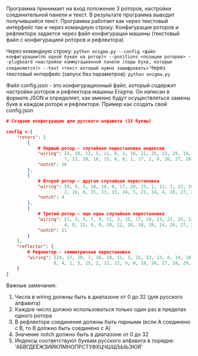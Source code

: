  Программа принимает на вход положение 3 роторов, настройки соединительной панели и текст. В результате программа выводит получившийся текст. Программа работает как через текстовый интерфейс так и через командную строку. Конфигурация роторов и рефлектора задается через файл конфигурации машины (текстовый файл с конфигурацией роторов и рефлектора) 

Через командную строку:
```python enigma.py --config <файл конфигурации(по одной букве на ротор)> --positions <позиции роторов> --plugboard <настройки коммутационной панели (пары букв, которые соединяются)> --text <текст который нужно зашифровать>```
Через текстовый интерфейс (запуск без параметров):
```python enigma.py```

Файл config.json - это конфигурационный файл, который содержит настройки роторов и рефлектора машины Enigma. Он написан в формате JSON и определяет, как именно будут осуществляться замены букв в каждом роторе и рефлекторе.
Пример как создать свой config.json
```json
# Создаем конфигурацию для русского алфавита (33 буквы)

config = {
    "rotors": [
        {
            # Первый ротор - случайная перестановка индексов
            "wiring": [4, 10, 12, 5, 11, 6, 3, 16, 21, 25, 13, 19, 14, 22, 24, 
                      7, 23, 20, 18, 15, 0, 8, 1, 17, 2, 9, 26, 27, 28, 29, 30, 31, 32],
            "notch": 16
        },
        {
            # Второй ротор - другая случайная перестановка
            "wiring": [0, 9, 3, 10, 18, 8, 17, 20, 23, 1, 11, 7, 22, 19, 12, 
                      2, 16, 6, 25, 13, 15, 24, 5, 21, 14, 4, 26, 27, 28, 29, 30, 31, 32],
            "notch": 4
        },
        {
            # Третий ротор - еще одна случайная перестановка
            "wiring": [1, 3, 5, 7, 9, 11, 2, 15, 17, 19, 23, 21, 25, 13, 24, 
                      4, 8, 22, 6, 0, 10, 12, 20, 18, 16, 14, 26, 27, 28, 29, 30, 31, 32],
            "notch": 21
        }
    ],
    "reflector": {
        # Рефлектор - симметричная перестановка
        "wiring": [24, 17, 20, 7, 16, 18, 11, 3, 15, 23, 13, 6, 14, 10, 12, 
                  8, 4, 1, 5, 25, 2, 22, 21, 9, 0, 19, 26, 27, 28, 29, 30, 31, 32]
    }
}
```
Важные замечания:
1) Числа в wiring должны быть в диапазоне от 0 до 32 (для русского алфавита)
2) Каждое число должно использоваться только один раз в пределах одного ротора
3) В рефлекторе соединения должны быть парными (если A соединено с B, то B должно быть соединено с A)
4) Значение notch должно быть в диапазоне от 0 до 32
5) Индексы соответствуют буквам русского алфавита в порядке: 'АБВГДЕЁЖЗИЙКЛМНОПРСТУФХЦЧШЩЪЫЬЭЮЯ'

